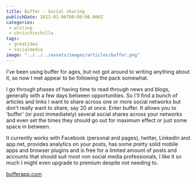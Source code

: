 ```yaml
---
title: Buffer - Social sharing
publishDate: 2013-01-06T00:00:00.000Z
categories:
 - writing
 - chrischinchilla
tags:
 - greatidea
 - socialmedia
image: "../../../assets/images/articles/buffer.png"
---
```


I've been using buffer for ages, but not got around to writing anything about it, so now I met appear to be following the pack somewhat.

I go through phases of having time to read through news and blogs, generally with a few days between opportunities. So I'll find a bunch of articles and links I want to share across one or more social networks but don't really want to share, say 20 at once. Enter buffer. It allows you to 'buffer' (or post immediately) several social shares across your networks and even set the times they should go out for maximum effect or just some space in between.

It currently works with Facebook (personal and pages), twitter, LinkedIn and app.net, provides analytics on your posts, has some pretty solid mobile apps and browser plugins and is free for a limited amount of posts and accounts that should suit most non social media professionals, I like it so much I might even upgrade to premium despite not needing to.

<a href="https://bufferapp.com" target="_blank">bufferapp.com</a>
